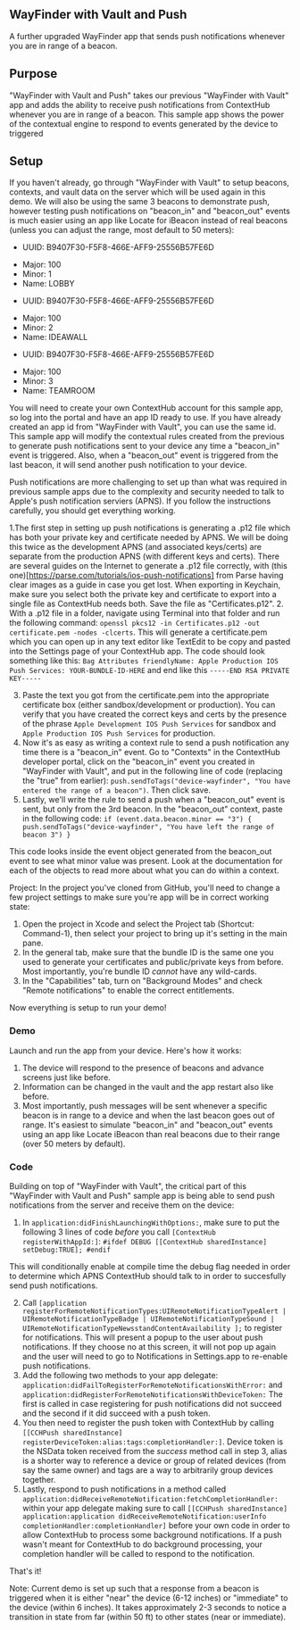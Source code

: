 WayFinder with Vault and Push
---

A further upgraded WayFinder app that sends push notifications whenever you are in range of a beacon.


## Purpose

"WayFinder with Vault and Push" takes our previous "WayFinder with Vault" app and adds the ability to receive push notifications from ContextHub whenever you are in range of a beacon. This sample app shows the power of the contextual engine to respond to events generated by the device to triggered

## Setup

If you haven't already, go through "WayFinder with Vault" to setup beacons, contexts, and vault data on the server which will be used again in this demo. We will also be using the same 3 beacons to demonstrate push, however testing push notifications on "beacon_in" and "beacon_out" events is much easier using an app like Locate for iBeacon instead of real beacons (unless you can adjust the range, most default to 50 meters):


*  UUID: B9407F30-F5F8-466E-AFF9-25556B57FE6D
- Major: 100
- Minor: 1
- Name: LOBBY
*  UUID: B9407F30-F5F8-466E-AFF9-25556B57FE6D
- Major: 100
- Minor: 2
- Name: IDEAWALL
*  UUID: B9407F30-F5F8-466E-AFF9-25556B57FE6D
- Major: 100
- Minor: 3
- Name: TEAMROOM


You will need to create your own ContextHub account for this sample app, so log into the portal and have an app ID ready to use. If you have already created an app id from "WayFinder with Vault", you can use the same id. This sample app will modify the contextual rules created from the previous to generate push notifications sent to your device any time a "beacon_in" event is triggered. Also, when a "beacon_out" event is triggered from the last beacon, it will send another push notification to your device.

Push notifications are more challenging to set up than what was required in previous sample apps due to the complexity and security needed to talk to Apple's push notification serviers (APNS). If you follow the instructions carefully, you should get everything working. 

1.The first step in setting up push notifications is generating a .p12 file which has both your private key and certificate needed by APNS. We will be doing this twice as the development APNS (and associated keys/certs) are separate from the production APNS (with different keys and certs). There are several guides on the Internet to generate a .p12 file correctly, with (this one)[https://parse.com/tutorials/ios-push-notifications] from Parse having clear images as a guide in case you get lost. When exporting in Keychain, make sure you select both the private key and certificate to export into a single file as ContextHub needs both. Save the file as "Certificates.p12".
2. With a .p12 file in a folder, navigate using Terminal into that folder and run the following command: `openssl pkcs12 -in Certificates.p12 -out certificate.pem -nodes -clcerts`. This will generate a certificate.pem which you can open up in any text editor like TextEdit to be copy and pasted into the Settings page of your ContextHub app. The code should look something like this:
`Bag Attributes
    friendlyName: Apple Production IOS Push Services: YOUR-BUNDLE-ID-HERE`
and end like this
`-----END RSA PRIVATE KEY-----`

3. Paste the text you got from the certificate.pem into the appropriate certificate box (either sandbox/development or production). You can verify that you have created the correct keys and certs by the presence of the phrase `Apple Development IOS Push Services` for sandbox and `Apple Production IOS Push Services` for production.
4. Now it's as easy as writing a context rule to send a push notification any time there is a "beacon_in" event. Go to "Contexts" in the ContextHub developer portal, click on the "beacon_in" event you created in "WayFinder with Vault", and put in the following line of code (replacing the "true" from earlier): `push.sendToTags("device-wayfinder", "You have entered the range of a beacon")`. Then click save.
5. Lastly, we'll write the rule to send a push when a "beacon_out" event is sent, but only from the 3rd beacon. In the "beacon_out" context, paste in the following code: 
`if (event.data.beacon.minor == "3") {
    push.sendToTags("device-wayfinder", "You have left the range of beacon 3")
}`

This code looks inside the event object generated from the beacon_out event to see what minor value was present. Look at the documentation for each of the objects to read more about what you can do within a context.

Project:
In the project you've cloned from GitHub, you'll need to change a few project settings to make sure you're app will be in correct working state:
1. Open the project in Xcode and select the Project tab (Shortcut: Command-1), then select your project to bring up it's setting in the main pane.
2. In the general tab, make sure that the bundle ID is the same one you used to generate your certificates and public/private keys from before. Most importantly, you're bundle ID *cannot* have any wild-cards.
3. In the "Capabilities" tab, turn on "Background Modes" and check "Remote notifications" to enable the correct entitlements. 

Now everything is setup to run your demo!


### Demo

Launch and run the app from your device. Here's how it works:

1. The device will respond to the presence of beacons and advance screens just like before.
2. Information can be changed in the vault and the app restart also like before.
3. Most importantly, push messages will be sent whenever a specific beacon is in range to a device and when the last beacon goes out of range. It's easiest to simulate "beacon_in" and "beacon_out" events using an app like Locate iBeacon than real beacons due to their range (over 50 meters by default).


### Code

Building on top of "WayFinder with Vault", the critical part of this "WayFinder with Vault and Push" sample app is being able to send push notifications from the server and receive them on the device:

1. In `application:didFinishLaunchingWithOptions:`, make sure to put the following 3 lines of code *before* you call `[ContextHub registerWithAppId:]`:
`#ifdef DEBUG
    [[ContextHub sharedInstance] setDebug:TRUE];
#endif`

This will conditionally enable at compile time the debug flag needed in order to determine which APNS ContextHub should talk to in order to succesfully send push notifications. 

2. Call `[application registerForRemoteNotificationTypes:UIRemoteNotificationTypeAlert | UIRemoteNotificationTypeBadge | UIRemoteNotificationTypeSound | UIRemoteNotificationTypeNewsstandContentAvailability ];` to register for notifications. This will present a popup to the user about push notifications. If they choose no at this screen, it will not pop up again and the user will need to go to Notifications in Settings.app to re-enable push notifications.
3. Add the following two methods to your app delegate: `application:didFailToRegisterForRemoteNotificationsWithError:` and `application:didRegisterForRemoteNotificationsWithDeviceToken:` The first is called in case registering for push notifications did not succeed and the second if it did succeed with a push token. 
4. You then need to register the push token with ContextHub by calling `[[CCHPush sharedInstance] registerDeviceToken:alias:tags:completionHandler:]`. Device token is the NSData token received from the *success* method call in step 3, alias is a shorter way to reference a device or group of related devices (from say the same owner) and tags are a way to arbitrarily group devices together.
5. Lastly, respond to push notifications in a method called `application:didReceiveRemoteNotification:fetchCompletionHandler:` within your app delegate making sure to call `[[CCHPush sharedInstance] application:application didReceiveRemoteNotification:userInfo completionHandler:completionHandler]` before your own code in order to allow ContextHub to process some background notifications. If a push wasn't meant for ContextHub to do background processing, your completion handler will be called to respond to the notification.



That's it!


Note: Current demo is set up such that a response from a beacon is triggered when it is either "near" the device (6-12 inches) or "immediate" to the device (within 6 inches). It takes approximately 2-3 seconds to notice a transition in state from far (within 50 ft) to other states (near or immediate).
